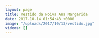 ```yaml
---
layout: page
title: Vestido da Noiva Ana Margarida
date: 2017-10-14 01:54:43 +0000
image: "/uploads/2017/10/13/vestido.jpg"
videos: []
---
```

